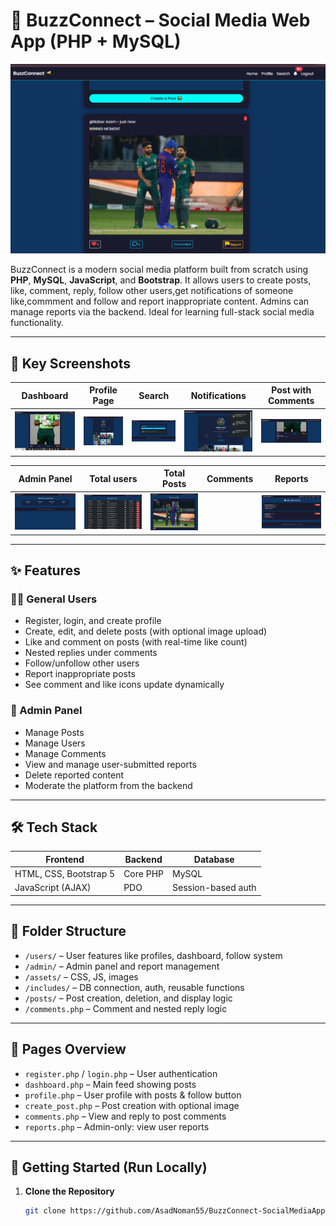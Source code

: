 # 🔗 BuzzConnect – Social Media Web App (PHP + MySQL)

![BuzzConnect Banner](dashboard1.png) <!-- Optional: Replace with your banner -->

BuzzConnect is a modern social media platform built from scratch using **PHP**, **MySQL**, **JavaScript**, and **Bootstrap**. It allows users to create posts, like, comment, reply, follow other users,get notifications of someone like,commment and follow and report inappropriate content. Admins can manage reports via the backend. Ideal for learning full-stack social media functionality.

---

## 📸 Key Screenshots

| Dashboard | Profile Page | Search | Notifications | Post with Comments |  
|-----------|--------------|--------|---------------|--------------------|  
| ![Dashboard](dashboard.png) | ![Profile](profile.png)| ![Search](search.png) | ![Notification](not.png) | ![Comments](comment.png) |

| Admin Panel  | Total users|Total Posts | Comments | Reports |
|--------------|------------|------------|----------|---------|
| ![Admin](dash.png) | ![Users](user.png) | ![Posts](posts.png) || ![comments](coom.png) | ![reports](reports.png) 

---

## ✨ Features

### 🧑‍💻 General Users
- Register, login, and create profile
- Create, edit, and delete posts (with optional image upload)
- Like and comment on posts (with real-time like count)
- Nested replies under comments
- Follow/unfollow other users
- Report inappropriate posts
- See comment and like icons update dynamically

### 🔐 Admin Panel
- Manage Posts
- Manage Users
- Manage Comments 
- View and manage user-submitted reports
- Delete reported content
- Moderate the platform from the backend

---

## 🛠️ Tech Stack

| Frontend         | Backend     | Database |
|------------------|-------------|----------|
| HTML, CSS, Bootstrap 5 | Core PHP     | MySQL    |
| JavaScript (AJAX)      | PDO          | Session-based auth |

---

## 📂 Folder Structure

- `/users/` – User features like profiles, dashboard, follow system
- `/admin/` – Admin panel and report management
- `/assets/` – CSS, JS, images
- `/includes/` – DB connection, auth, reusable functions
- `/posts/` – Post creation, deletion, and display logic
- `/comments.php` – Comment and nested reply logic

---

## 📄 Pages Overview

- `register.php` / `login.php` – User authentication
- `dashboard.php` – Main feed showing posts
- `profile.php` – User profile with posts & follow button
- `create_post.php` – Post creation with optional image
- `comments.php` – View and reply to post comments
- `reports.php` – Admin-only: view user reports

---

## 🚀 Getting Started (Run Locally)

1. **Clone the Repository**
   ```bash
   git clone https://github.com/AsadNoman55/BuzzConnect-SocialMediaApp

